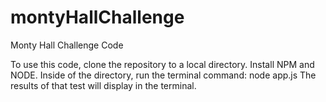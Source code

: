 # montyHallChallenge

Monty Hall Challenge Code

To use this code, clone the repository to a local directory. Install NPM and NODE. Inside of the directory, run the terminal command: node app.js
The results of that test will display in the terminal.
